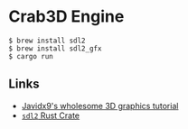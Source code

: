 # Crab3D Engine

    $ brew install sdl2
    $ brew install sdl2_gfx
    $ cargo run

## Links
- [Javidx9's wholesome 3D graphics tutorial](https://www.youtube.com/watch?v=ih20l3pJoeU&t=1614s)
- [`sdl2` Rust Crate](https://docs.rs/sdl2/0.34.5/sdl2/)
